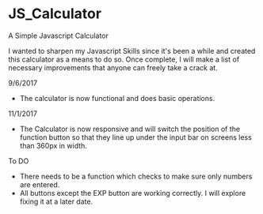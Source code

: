 # JS_Calculator
A Simple Javascript Calculator 

I wanted to sharpen my Javascript Skills since it's been a while and created this calculator as a means to do so. Once complete, I will make a list of necessary improvements that anyone can freely take a crack at. 

9/6/2017
- The calculator is now functional and does basic operations.

11/1/2017
- The Calculator is now responsive and will switch the position of the function button so that they line up under the input bar on screens less than 360px in width. 

To DO
- There needs to be a function which checks to make sure only numbers are entered.
- All buttons except the EXP button are working correctly. I will explore fixing it at a later date.
